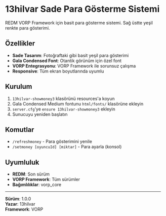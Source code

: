 # 13hilvar Sade Para Gösterme Sistemi

REDM VORP Framework için basit para gösterme sistemi. Sağ üstte yeşil renkte para gösterimi.

## Özellikler

- **Sade Tasarım**: Fotoğraftaki gibi basit yeşil para gösterimi
- **Gala Condensed Font**: Otantik görünüm için özel font
- **VORP Entegrasyonu**: VORP Framework ile sorunsuz çalışma
- **Responsive**: Tüm ekran boyutlarında uyumlu

## Kurulum

1. `13hilvar-showmoney3` klasörünü resources'a koyun
2. Gala Condensed Medium fontunu `html/fonts/` klasörüne ekleyin
3. `server.cfg`'ye `ensure 13hilvar-showmoney3` ekleyin
4. Sunucuyu yeniden başlatın

## Komutlar

- `/refreshmoney` - Para gösterimini yenile
- `/setmoney [oyuncuId] [miktar]` - Para ayarla (konsol)

## Uyumluluk

- **REDM**: Son sürüm
- **VORP Framework**: Tüm sürümler
- **Bağımlılıklar**: vorp_core

---

**Sürüm**: 1.0.0  
**Yazar**: 13hilvar  
**Framework**: VORP